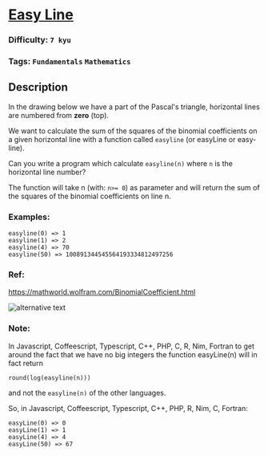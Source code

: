 # [Easy Line](https://www.codewars.com/kata/56e7d40129035aed6c000632)

### Difficulty: `7 kyu`

### Tags: `Fundamentals` `Mathematics`

## Description

In the drawing below we have a part of the Pascal's triangle, horizontal lines are numbered from **zero** (top).

We want to calculate the sum of the squares of the binomial coefficients on a given horizontal line with a function called `easyline` (or easyLine or easy-line).

Can you write a program which calculate `easyline(n)` where `n` is the horizontal line number?

The function will take n (with: `n>= 0`) as parameter and will return the sum of the squares of the binomial coefficients on line n.

### Examples:

```
easyline(0) => 1
easyline(1) => 2
easyline(4) => 70
easyline(50) => 100891344545564193334812497256
```

### Ref:
https://mathworld.wolfram.com/BinomialCoefficient.html

![alternative text](https://i.imgur.com/eUGaNvIm.jpg)

### Note:
In Javascript, Coffeescript, Typescript, C++, PHP, C, R, Nim, Fortran to get around the fact that we have no big integers the function easyLine(n) will in fact return

`round(log(easyline(n)))`

and not the `easyline(n)` of the other languages.

So, in Javascript, Coffeescript, Typescript, C++, PHP, R, Nim, C, Fortran:

```
easyLine(0) => 0
easyLine(1) => 1
easyLine(4) => 4
easyLine(50) => 67
```